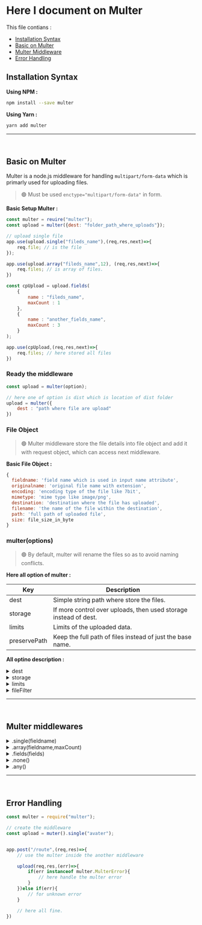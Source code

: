 # Here I document on Multer


This file contians : 

- [Installation Syntax](#installation-syntax)
- [Basic on Multer](#basic-on-multer)
- [Multer Middleware](#multer-middlewares)
- [Error Handling](#error-handling)

## Installation Syntax

**Using NPM :**

```bash
npm install --save multer
```

**Using Yarn :**

```bash
yarn add multer
```

<hr />
<br />

## Basic on Multer

Multer is a  node.js middleware for handling `multipart/form-data` which is primarly used for uploading files.

> 🟢 Must be used `enctype="multipart/form-data"` in form.

**Basic Setup Multer :**
```js
const multer = reuire("multer");
const upload = multer({dest: "folder_path_where_uploads"});

// upload single file
app.use(upload.single("fileds_name"),(req,res,next)=>{
    req.file; // is the file
});

app.use(upload.array("fileds_name",12), (req,res,next)=>{
    req.files; // is array of files.
})

const cpUpload = upload.fields(
    {
        name : "fileds_name",
        maxCount : 1
    },
    {
        name : "another_fields_name",
        maxCount : 3
    }
);

app.use(cpUpload,(req,res,next)=>{
    req.files; // here stored all files
})
```

### Ready the middleware

```js
const upload = multer(option);

// here one of option is dist which is location of dist folder
upload = multer({
    dest : "path where file are upload"
})
```

### File Object

> 🟢 Multer middleware store the file details into file object and add it with request object, which can access next middleware.

**Basic File Object :**

```js
{
  fieldname: 'field name which is used in input name attribute',
  originalname: 'original file name with extension',
  encoding: 'encoding type of the file like 7bit',
  mimetype: 'mime type like image/png',
  destination: 'destination where the file has uploaded',
  filename: 'the name of the file within the destination',
  path: 'full path of uploaded file',
  size: file_size_in_byte
}
```

### multer(options)

> 🟢 By default, multer will rename the files so as to avoid naming conflicts.

**Here all option of multer :**

| Key          | Description                                                      |
| ---          | -----------                                                      |
| dest         | Simple string path where store the files.                        |
| storage      | If more control over uploads, then used storage instead of dest. |
| limits       | Limits of the uploaded data.                                     |
| preservePath | Keep the full path of files instead of just the base name.       |



**All optino description :**

<details>
<summary>dest</summary>

> 🟢 It take a simple stirng path where upload the files. Don't used with storage option.

</details>

<details>
<summary>storage</summary>

> 🟢 `DiskStorage` engine gives full control on stroing files to disk. Here is syntax to make `DiskStorage`

```js
const storage = multer.diskStorage(
    {
        destination : function(req,file,cb){
            cb(null,'/here/file/going/to/store');
        },

        filename : function(req, file,cb){
            cb(null,'return_the_file_name_with_extension');
        }
    }
);

// used storage in multer middleware
const upload = multer({storage : storage});
```

> 🔴 You are responsible for creating the directory when providing `destination` as a function. When passing string then multer will  make sure that the directory is created for you.


> 🔴 CallBack function `cb` accept to argument, first is error, if error happen.


> 🟢 The `momoryStorage` engine stores the files in memory or ram as **Buffer* objects. It doesn't have any option.

```js
const storage = multer.memoryStorage();
const upload = multer({storage : storage});
```
</details>

<details>
<summary>limits</summary>

> 🟢 Limits is a object which is specifying size limits of the file or files.

**Here is the all limits option :**

| Key           | Description                                           | Default Value      |
| ---           | -----------                                           | -------------      |
| fieldNameSize | Max field name size                                   | 100 bytes          |
| fieldSize     | Max field size (in bytes)                             | 1 MB               |
| fields        | Max number of non-file fields                         | Infinity           |
| fieldsSize    | For multipart forms, the max file size                | Infinity           |
| files         | For multipart form, the max number of file fields     | Infinity           |
| parts         | the max number of parts (fields + files)              | Infinity           |
| headerPairs   | the max number of header key => value pairs to parse. | 2000               |

</details>

<details>
<summary>fileFilter</summary>

> 🟢 `fileFilter` option keep a function to control which files should be uploaded and which should be skipped. 

**File filter function look like :**

```js
function fileFilter(req,file,cb){
    // this function should call cb with boolean

    cb(null,true); // accept the file
    cb(null,false); // reject the file
    cb(new Error("this is error.")); // throw a error.
}
```
</details>

<hr />
<br />

## Multer middlewares

<details>
<summary>.single(fieldname)</summary>

> 🟢 Accept a single file with the name fieldname. This single file will be stored in `req.file`.

</details>

<details>
<summary>.array(fieldname,maxCount)</summary>

> 🟢 Accept an array of files, all with the `fieldname`. Optionally error out if more than maxCount files are uploaded. The array of files will be stored in `req.files.`

</details>

<details>
<summary>.fields(fields)</summary>

> 🟢 Accept a mix of files, specified by a `fields` array of objects.

The fields objects : 

```js
[
    {name : "fieldname", maxCount : 1},
    {name : "anotherFieldName", maxCount : 8}
]
```

</details>

<details>
<summary>.none()</summary>

> 🟢 Accept only text fields. If any file upload is made, error with code "LIMIT_UNEXPECTED_FILE" will be issued.

</details>

<details>
<summary>.any()</summary>

Accepts all files that comes over the wire. An array of files will be stored in `req.files`.

</details>

<hr />
<br />

## Error Handling

```js
const multer = require("multer");

// create the middleware
const upload = muter().single("avater");


app.post("/route",(req,res)=>{
    // use the multer inside the another middleware

    upload(req,res,(err)=>{
        if(err instanceof multer.MulterError){
            // here handle the multer error
        }
    })else if(err){
        // for unknown error
    }

    // here all fine.
})
```